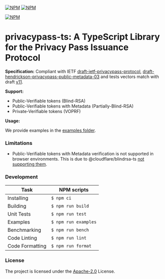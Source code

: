 [![NPM](https://img.shields.io/npm/v/@cloudflare/privacypass-ts?style=plastic)](https://www.npmjs.com/package/@cloudflare/privacypass-ts) [![NPM](https://img.shields.io/npm/l/@cloudflare/privacypass-ts?style=plastic)](LICENSE.txt)

[![NPM](https://nodei.co/npm/@cloudflare/privacypass-ts.png)](https://www.npmjs.com/package/@cloudflare/privacypass-ts)

# privacypass-ts: A TypeScript Library for the Privacy Pass Issuance Protocol

**Specification:** Compliant with IETF [draft-ietf-privacypass-protocol](https://datatracker.ietf.org/doc/draft-ietf-privacypass-protocol/), [draft-hendrickson-privacypass-public-metadata-03](https://datatracker.ietf.org/doc/draft-hendrickson-privacypass-public-metadata/) and tests vectors match with draft [v11](https://datatracker.ietf.org/doc/draft-ietf-privacypass-protocol/11/).

**Support:**
 - Public-Verifiable tokens (Blind-RSA)
 - Public-Verifiable tokens with Metadata (Partially-Blind-RSA)
 - Private-Verifiable tokens (VOPRF)

**Usage:**

We provide examples in the [examples folder](examples).

### Limitations

- Public-Verifiable tokens with Metadata verification is not supported in browser environments. This is due to @cloudflare/blindrsa-ts [not supporting them](https://github.com/cloudflare/blindrsa-ts?tab=readme-ov-file#platform-specific-configuration).

### Development

| Task            | NPM scripts          |
|-----------------|----------------------|
| Installing      | `$ npm ci`           |
| Building        | `$ npm run build`    |
| Unit Tests      | `$ npm run test`     |
| Examples        | `$ npm run examples` |
| Benchmarking    | `$ npm run bench`    |
| Code Linting    | `$ npm run lint`     |
| Code Formatting | `$ npm run format`   |

### License

The project is licensed under the [Apache-2.0](LICENSE.txt) License.
